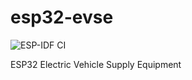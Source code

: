 # esp32-evse

![ESP-IDF CI](https://github.com/dzurikmiroslav/esp32-evse/workflows/ESP-IDF%20CI/badge.svg)

ESP32 Electric Vehicle Supply Equipment
